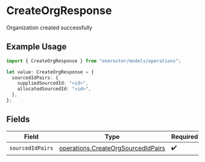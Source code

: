 # CreateOrgResponse

Organization created successfully

## Example Usage

```typescript
import { CreateOrgResponse } from "oneroster/models/operations";

let value: CreateOrgResponse = {
  sourcedIdPairs: {
    suppliedSourcedId: "<id>",
    allocatedSourcedId: "<id>",
  },
};
```

## Fields

| Field                                                                                    | Type                                                                                     | Required                                                                                 | Description                                                                              |
| ---------------------------------------------------------------------------------------- | ---------------------------------------------------------------------------------------- | ---------------------------------------------------------------------------------------- | ---------------------------------------------------------------------------------------- |
| `sourcedIdPairs`                                                                         | [operations.CreateOrgSourcedIdPairs](../../models/operations/createorgsourcedidpairs.md) | :heavy_check_mark:                                                                       | N/A                                                                                      |
